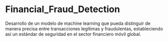 # Financial_Fraud_Detection
Desarrollo de un modelo de machine learning que pueda distinguir de manera precisa entre transacciones legítimas y fraudulentas, estableciendo así un estándar de seguridad en el sector financiero móvil global.
